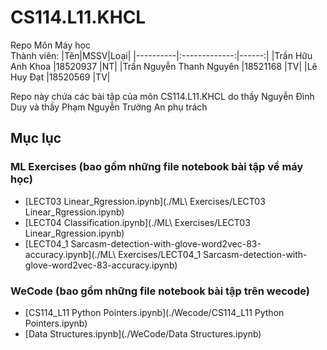 # CS114.L11.KHCL
Repo Môn Máy học <br>
Thành viên:
|Tên|MSSV|Loại|
|----------|:-------------:|------:|
|Trần Hữu Anh Khoa        |18520937 |NT|
|Trần Nguyễn Thanh Nguyên |18521168 |TV|
|Lê Huy Đạt               |18520569 |TV|
<br>

Repo này chứa các bài tập của môn CS114.L11.KHCL do thầy Nguyễn Đình Duy và thầy Phạm Nguyễn Trường An phụ trách

## Mục lục


### ML Exercises (bao gồm những file notebook bài tập về máy học)
- [LECT03 Linear_Rgression.ipynb](./ML\ Exercises/LECT03 Linear_Rgression.ipynb)
- [LECT04 Classification.ipynb](./ML\ Exercises/LECT03 Linear_Rgression.ipynb)
- [LECT04_1 Sarcasm-detection-with-glove-word2vec-83-accuracy.ipynb](./ML\ Exercises/LECT04_1 Sarcasm-detection-with-glove-word2vec-83-accuracy.ipynb)
### WeCode (bao gồm những file notebook bài tập trên wecode)

- [CS114_L11 Python Pointers.ipynb](./Wecode/CS114_L11 Python Pointers.ipynb)
- [Data Structures.ipynb](./WeCode/Data Structures.ipynb)
